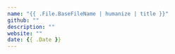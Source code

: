 ```yaml
---
name: "{{ .File.BaseFileName | humanize | title }}"
github: ""
description: ""
website: ""
date: {{ .Date }}
---
```

